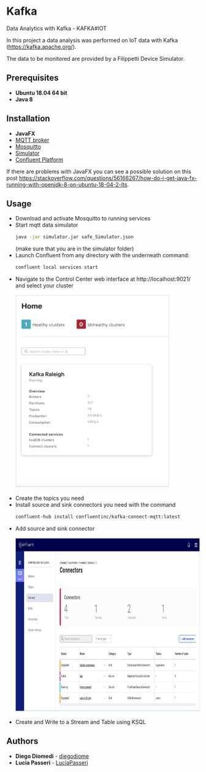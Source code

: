 # Kafka
Data Analytics with Kafka - KAFKA#IOT


In this project a data analysis was performed on IoT data with Kafka (https://kafka.apache.org/).

The data to be monitored are provided by a Filippetti Device Simulator.

## Prerequisites

* **Ubuntu 18.04 64 bit**
* **Java 8**

## Installation
* **JavaFX**
* [MQTT broker](https://github.com/eclipse/paho.mqtt-spy/wiki/Downloads)
* [Mosquitto](https://mosquitto.org/download/)
* [Simulator](https://drive.google.com/drive/folders/1wc5RS8T8z08EgPe9xKpodbjV2adJc9JG)
* [Confluent Platform](https://docs.confluent.io/5.4.2/quickstart/ce-quickstart.html#ce-quickstart)

If there are problems with JavaFX you can see a possible solution on this post https://stackoverflow.com/questions/56166267/how-do-i-get-java-fx-running-with-openjdk-8-on-ubuntu-18-04-2-lts.

## Usage
* Download and activate Mosquitto to running services
* Start mqtt data simulator
  ```bash
  java -jar simulator.jar safe_Simulator.json
  ```
  (make sure that you are in the simulator folder)
* Launch Confluent from any directory with the underneath command:
  ```bash
  confluent local services start
  ```
* Navigate to the Control Center web interface at http://localhost:9021/ and select your cluster
  <br><br>
  <img src="images/confluent-clusters.png" width="400" height="500">
  <br><br>
* Create the topics you need
* Install source and sink connectors you need with the command
  ```bash
  confluent-hub install confluentinc/kafka-connect-mqtt:latest
  ```
* Add source and sink connector
  <br><br>
  <img src="images/confluent-connectors.png" width="800" height="450">
  <br><br>
* Create and Write to a Stream and Table using KSQL

## Authors

* **Diego Diomedi** - [diegodiome](https://github.com/diegodiome)
* **Lucia Passeri** - [LuciaPasseri](https://github.com/LuciaPasseri)
